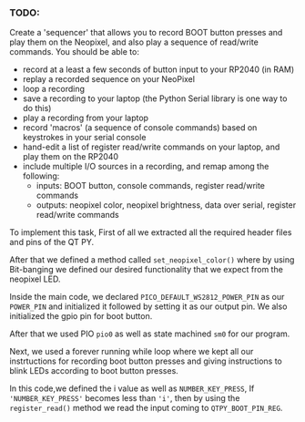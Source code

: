 ### TODO:

Create a 'sequencer' that allows you to record BOOT button presses and play them on the Neopixel, and also play a sequence of read/write commands. You should be able to:
- record at a least a few seconds of button input to your RP2040 (in RAM)
- replay a recorded sequence on your NeoPixel
- loop a recording
- save a recording to your laptop (the Python Serial library is one way to do this)
- play a recording from your laptop
- record 'macros' (a sequence of console commands) based on keystrokes in your serial console
- hand-edit a list of register read/write commands on your laptop, and play them on the RP2040
- include multiple I/O sources in a recording, and remap among the following:
    - inputs: BOOT button, console commands, register read/write commands
    - outputs: neopixel color, neopixel brightness, data over serial, register read/write commands



To implement this task, First of all we extracted all the required header files and pins of the QT PY.

After that we defined a method called `set_neopixel_color()` where by using Bit-banging we defined our desired functionality that
we expect from the neopixel LED.

Inside the main code, we declared `PICO_DEFAULT_WS2812_POWER_PIN` as our `POWER_PIN` and initialized it followed by setting it as our output pin. We also initialized the gpio pin for boot button.


After that we used PIO `pio0` as well as state machined `sm0` for our program. 

Next, we used a forever running while loop where we kept all our instrtuctions for recording boot button presses and giving instructions to blink LEDs according to boot button presses.

In this code,we defined the i value as well as `NUMBER_KEY_PRESS`, If `'NUMBER_KEY_PRESS'` becomes less than `'i'`, then by using the `register_read()` method we read the input coming to `QTPY_BOOT_PIN_REG`.




